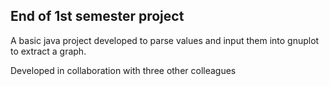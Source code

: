## End of 1st semester project

A basic java project developed to parse values and input them into gnuplot to extract a graph.

Developed in collaboration with three other colleagues